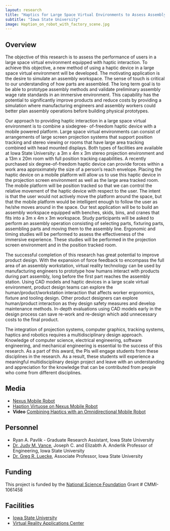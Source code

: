 ```yaml
---
layout: research
title: "Haptics for Large Space Virtual Environments to Assess Assembly Tasks"
subtitle: "Iowa State University"
image: Haption_on_robot_with_factory_scene.jpg
---
```


## Overview
The objective of this research is to assess the performance of users in a large space virtual
environment equipped with haptic interaction. To achieve this objective, a new method of using a
haptic device in a large space virtual environment will be developed. The motivating application is the
desire to simulate an assembly workspace. The sense of touch is critical to our understanding of how
parts are assembled. The long term goal is to be able to prototype assembly methods and validate
preliminary assembly wage rate standards in an immersive environment. This capability has the
potential to significantly improve products and reduce costs by providing a simulation where
manufacturing engineers and assembly workers could better plan assembly operations before building physical prototypes.

Our approach to providing haptic interaction in a large space virtual environment is to combine a sixdegree-
of-freedom haptic device with a mobile powered platform. Large space virtual environments
can consist of arrangements of large screen projection systems that support position tracking and stereo
viewing or rooms that have large area tracking combined with head mounted displays. Both types of
facilities are available at Iowa State University: a 3m x 4m x 3m stereo projection environment and a
13m x 20m room with full position tracking capabilities. A recently purchased six degree-of-freedom
haptic device can provide forces within a work area approximately the size of a person’s reach envelope.
Placing the haptic device on a mobile platform will allow us to use this haptic device in the projection
screen environment as well as the large area tracked room. The mobile platform will be position tracked
so that we can control the relative movement of the haptic device with respect to the user. The intent is
that the user would not actively move the platform around the space, but that the mobile platform
would be intelligent enough to follow the user as he/she moves around in the space. Our test
application will be to build an assembly workspace equipped with benches, skids, bins, and cranes that
fits into a 3m x 4m x 3m workspace. Study participants will be asked to perform an assembly operation
consisting of selecting parts, fixturing parts, assembling parts and moving them to the assembly line.
Ergonomic and timing studies will be performed to assess the effectiveness of the immersive
experience. These studies will be performed in the projection screen environment and in the position
tracked room.
 
The successful completion of this research has great potential to improve product design. With the
expansion of force feedback to encompass the full area of an assembly workstation, virtual reality
technology can be used by manufacturing engineers to prototype how humans interact with products
during part assembly, long before the first part reaches the assembly station. Using CAD models and
haptic devices in a large scale virtual environment, product design teams can explore the
human/product/workstation interaction that affects worker ergonomics, fixture and tooling design.
Other product designers can explore human/product interaction as they design safety measures and
develop maintenance methods. In-depth evaluations using CAD models early in the design process can
save re-work and re-design which add unnecessary costs to the final product.

The integration of projection systems, computer graphics, tracking systems, haptics and robotics
requires a multidisciplinary design approach. Knowledge of computer science, electrical engineering,
software engineering, and mechanical engineering is essential to the success of this research. As a part
of this award, the PIs will engage students from these disciplines in the research. As a result, these
students will experience a meaningful multidisciplinary design project and leave with an understanding
and appreciation for the knowledge that can be contributed from people who come from different
disciplines.


## Media
- [Nexus Mobile Robot](Nexus_robot.jpg)
- [Haption Virtuose on Nexus Mobile Robot](Haption_on_nexus_robot.jpg)
- **Video** [Combining Haptics with an Omnidirectional Mobile Robot](http://www.youtube.com/watch?v=_AaXVlWPYfA&list=UUUo4aXuVOK7Ong7q3cBffTQ&index=1)

## Personnel
- Ryan A. Pavlik - Graduate Research Assistant, Iowa State University
- [Dr. Judy M. Vance](http://www.me.iastate.edu/directory/faculty/judy-vance/), Joseph C. and Elizabth A. Anderlik Professor of Engineering, Iowa State University
- [Dr. Greg R. Luecke](http://www.me.iastate.edu/directory/faculty/greg-r-luecke/), Associate Professor, Iowa State University


## Funding
This project is funded by the [National Science Foundation](http://www.nsf.gov) Grant # CMMI-1061458

## Facilities
- [Iowa State University](http://www.iastate.edu)
- [Virtual Reality Applications Center](http://www.vrac.iastate.edu/)
